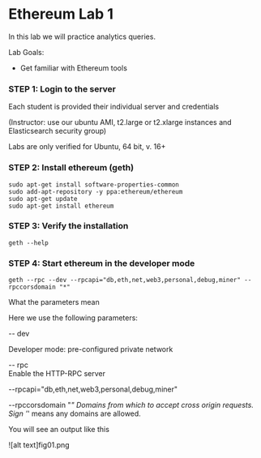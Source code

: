 # Ethereum Lab 1

In this lab we will practice analytics queries.

Lab Goals:

* Get familiar with  Ethereum tools

### STEP 1: Login to the server
 
Each student is provided their individual server and credentials

(Instructor: use our ubuntu AMI, t2.large or t2.xlarge instances and Elasticsearch security group)
    
Labs are only verified for Ubuntu, 64 bit, v. 16+
 
### STEP 2: Install ethereum (geth)
 
    sudo apt-get install software-properties-common
    sudo add-apt-repository -y ppa:ethereum/ethereum
    sudo apt-get update
    sudo apt-get install ethereum
    
### STEP 3: Verify the installation

    geth --help
    
### STEP 4: Start ethereum in the developer mode

    geth --rpc --dev --rpcapi="db,eth,net,web3,personal,debug,miner" --rpccorsdomain "*"
    
What the parameters mean

Here we use the following parameters:

--  dev

Developer mode: pre-configured private network

-- rpc  
Enable the HTTP-RPC server


--rpcapi="db,eth,net,web3,personal,debug,miner"

--rpccorsdomain "*"  Domains from which to accept cross origin requests. Sign '*' means any domains   are allowed.

You will see an output like this

![alt text]fig01.png





